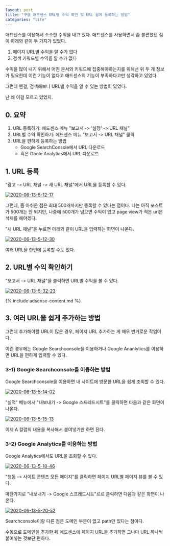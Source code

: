 ```yaml
---
layout: post
title: "구글 애드센스 URL별 수익 확인 및 URL 쉽게 등록하는 방법"
categories: "life"
---
```


애드센스를 이용해서 소소한 수익을 내고 있다. 애드센스를 사용하면서 좀 불편했던 점이 아래와 같이 두 가지가 있었다.

1. 페이지 URL별 수익을 알 수가 없다
2. 검색 키워드별 수익을 알 수가 없다

수익을 많이 내기 위해서 어떤 문서와 키워드에 집중해야하는지를 위해선 위 두 개 정보가 필요한데 이런 기능이 없다고 애드센스의 기능이 부족하다고만 생각하고 있었다.

그런데 왠걸, 검색해보니 URL별 수익을 알 수 있는 방법이 있었다.

난 왜 이걸 모르고 있었지.

## 0. 요약

1. URL 등록하기: 애드센스 메뉴 "보고서 -> '설정' -> URL 채널"
2. URL별 수익 확인하기: 에드센스 메뉴 "보고서 -> URL 채널" 클릭
3. URL을 편하게 등록하는 방법
    - Google SearchConsole에서 URL 다운로드
    - 혹은 Goole Analytics에서 URL 다운로드

## 1. URL 등록

"광고 -> URL 채널 -> 새 URL 채널"에서 URL을 등록할 수 있다.


<a href="https://ibb.co/K0ymCwn"><img src="https://i.ibb.co/RvH7Ly8/2020-06-13-5-12-17.png" alt="2020-06-13-5-12-17" border="0"></a>

그런데, 좀 아쉬운 점은 최대 500개까지만 등록할 수 있다는 점이다. 나는 아직 포스트가 500개는 안 되지만, 나중에 500개가 넘으면 수익이 없고 page view가 적은 url은 삭제를 해야겠다.

"새 URL 채널"을 누르면 아래와 같이 URL을 입력하는 화면이 나온다.

<a href="https://ibb.co/pdR8gRP"><img src="https://i.ibb.co/TtbSZbT/2020-06-13-5-12-30.png" alt="2020-06-13-5-12-30" border="0"></a>

여러 URL을 한번에 등록할 수도 있다.

## 2. URL별 수익 확인하기

"보고서 -> URL 채널"을 클릭하면 URL별 수익을 볼 수 있다.

<a href="https://ibb.co/tDQDHFh"><img src="https://i.ibb.co/BBcBfFP/2020-06-13-5-32-23.png" alt="2020-06-13-5-32-23" border="0"></a>

{% include adsense-content.md %}

## 3. 여러 URL을 쉽게 추가하는 방법

그런데 추가해야할 URL이 많은 경우, 페이지 URL 추가하는 게 매우 번거로운 작업이다.

이런 경우에는 Google Searchconsole을 이용하거나 Google Ananlytics를 이용하면 URL을 편하게 입력할 수 있다.


### 3-1) Google Searchconsole을 이용하는 방법

Google Searchconsole을 이용하면 내 사이트에 방문한 URL을 쉽게 조회할 수 있다.

<a href="https://ibb.co/pbmC6GZ"><img src="https://i.ibb.co/XjwmfNp/2020-06-13-5-14-02.png" alt="2020-06-13-5-14-02" border="0"></a>

"실적" 메뉴에서 "내보내기 -> Google 스프레드시트"를 클릭하면 다음과 같은 화면이 나온다.

<a href="https://ibb.co/Ph4WHnx"><img src="https://i.ibb.co/NjpNBPx/2020-06-13-5-15-13.png" alt="2020-06-13-5-15-13" border="0"></a>

이제 A 컬럼의 내용을 복사해서 붙여넣기만 하면 된다.

### 3-2) Google Analytics를 이용하는 방법

Google Analytics에서도 URL을 조회할 수 있다.

<a href="https://ibb.co/whRqXh1"><img src="https://i.ibb.co/jkTY2kF/2020-06-13-5-18-46.png" alt="2020-06-13-5-18-46" border="0"></a>

"행동 -> 사이트 콘텐츠 모든 페이지"를 클릭하면 페이지 URL별 페이지 뷰를 볼 수 있다.

마찬가지로 "내보내기 -> Google 스프레드시트"르르 클릭하면 다음과 같은 화면이 나온다.

<a href="https://ibb.co/VJY7ZL1"><img src="https://i.ibb.co/vV47GcF/2020-06-13-5-20-52.png" alt="2020-06-13-5-20-52" border="0"></a>

Searchconsole이랑 다른 점은 도메인 부분이 없고 path만 있다는 점이다.

수동으로 도메인을 추가한 뒤 애드센스에 페이지 URL을 추가하면 그나마 URL 하나씩 붙여넣는 것보단 편하다.
